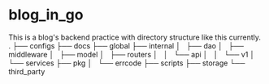 # blog_in_go

This is a blog's backend practice with directory structure like this currently.
.
├── configs
├── docs
├── global
├── internal
│   ├── dao
│   ├── middleware
│   ├── model
│   ├── routers
│   │   └── api
│   │       └── v1
│   └── services
├── pkg
│   └── errcode
├── scripts
├── storage
└── third_party